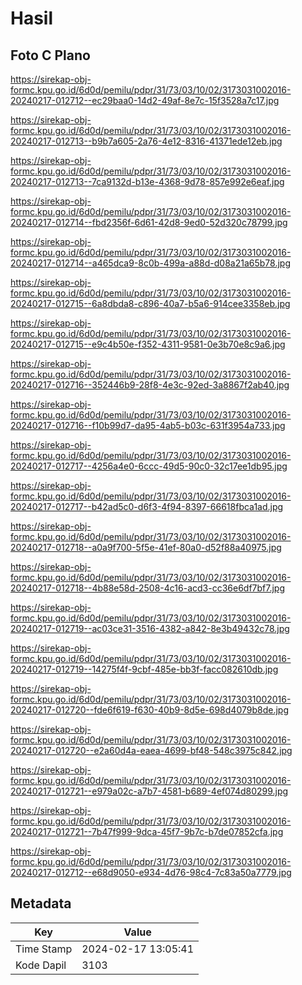 # Hasil

## Foto C Plano

https://sirekap-obj-formc.kpu.go.id/6d0d/pemilu/pdpr/31/73/03/10/02/3173031002016-20240217-012712--ec29baa0-14d2-49af-8e7c-15f3528a7c17.jpg

https://sirekap-obj-formc.kpu.go.id/6d0d/pemilu/pdpr/31/73/03/10/02/3173031002016-20240217-012713--b9b7a605-2a76-4e12-8316-41371ede12eb.jpg

https://sirekap-obj-formc.kpu.go.id/6d0d/pemilu/pdpr/31/73/03/10/02/3173031002016-20240217-012713--7ca9132d-b13e-4368-9d78-857e992e6eaf.jpg

https://sirekap-obj-formc.kpu.go.id/6d0d/pemilu/pdpr/31/73/03/10/02/3173031002016-20240217-012714--fbd2356f-6d61-42d8-9ed0-52d320c78799.jpg

https://sirekap-obj-formc.kpu.go.id/6d0d/pemilu/pdpr/31/73/03/10/02/3173031002016-20240217-012714--a465dca9-8c0b-499a-a88d-d08a21a65b78.jpg

https://sirekap-obj-formc.kpu.go.id/6d0d/pemilu/pdpr/31/73/03/10/02/3173031002016-20240217-012715--6a8dbda8-c896-40a7-b5a6-914cee3358eb.jpg

https://sirekap-obj-formc.kpu.go.id/6d0d/pemilu/pdpr/31/73/03/10/02/3173031002016-20240217-012715--e9c4b50e-f352-4311-9581-0e3b70e8c9a6.jpg

https://sirekap-obj-formc.kpu.go.id/6d0d/pemilu/pdpr/31/73/03/10/02/3173031002016-20240217-012716--352446b9-28f8-4e3c-92ed-3a8867f2ab40.jpg

https://sirekap-obj-formc.kpu.go.id/6d0d/pemilu/pdpr/31/73/03/10/02/3173031002016-20240217-012716--f10b99d7-da95-4ab5-b03c-631f3954a733.jpg

https://sirekap-obj-formc.kpu.go.id/6d0d/pemilu/pdpr/31/73/03/10/02/3173031002016-20240217-012717--4256a4e0-6ccc-49d5-90c0-32c17ee1db95.jpg

https://sirekap-obj-formc.kpu.go.id/6d0d/pemilu/pdpr/31/73/03/10/02/3173031002016-20240217-012717--b42ad5c0-d6f3-4f94-8397-66618fbca1ad.jpg

https://sirekap-obj-formc.kpu.go.id/6d0d/pemilu/pdpr/31/73/03/10/02/3173031002016-20240217-012718--a0a9f700-5f5e-41ef-80a0-d52f88a40975.jpg

https://sirekap-obj-formc.kpu.go.id/6d0d/pemilu/pdpr/31/73/03/10/02/3173031002016-20240217-012718--4b88e58d-2508-4c16-acd3-cc36e6df7bf7.jpg

https://sirekap-obj-formc.kpu.go.id/6d0d/pemilu/pdpr/31/73/03/10/02/3173031002016-20240217-012719--ac03ce31-3516-4382-a842-8e3b49432c78.jpg

https://sirekap-obj-formc.kpu.go.id/6d0d/pemilu/pdpr/31/73/03/10/02/3173031002016-20240217-012719--14275f4f-9cbf-485e-bb3f-facc082610db.jpg

https://sirekap-obj-formc.kpu.go.id/6d0d/pemilu/pdpr/31/73/03/10/02/3173031002016-20240217-012720--fde6f619-f630-40b9-8d5e-698d4079b8de.jpg

https://sirekap-obj-formc.kpu.go.id/6d0d/pemilu/pdpr/31/73/03/10/02/3173031002016-20240217-012720--e2a60d4a-eaea-4699-bf48-548c3975c842.jpg

https://sirekap-obj-formc.kpu.go.id/6d0d/pemilu/pdpr/31/73/03/10/02/3173031002016-20240217-012721--e979a02c-a7b7-4581-b689-4ef074d80299.jpg

https://sirekap-obj-formc.kpu.go.id/6d0d/pemilu/pdpr/31/73/03/10/02/3173031002016-20240217-012721--7b47f999-9dca-45f7-9b7c-b7de07852cfa.jpg

https://sirekap-obj-formc.kpu.go.id/6d0d/pemilu/pdpr/31/73/03/10/02/3173031002016-20240217-012712--e68d9050-e934-4d76-98c4-7c83a50a7779.jpg


## Metadata

| Key        | Value               |
| ---------- | ------------------- |
| Time Stamp | 2024-02-17 13:05:41 |
| Kode Dapil | 3103                |




